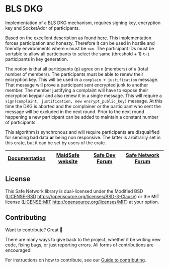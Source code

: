 # BLS DKG

Implementation of a BLS DKG mechanism, requires signing key, encryption key and SocketAddr of participants.

Based on the excellent description as found [here](https://github.com/dashpay/dips/blob/master/dip-0006/bls_m-of-n_threshold_scheme_and_dkg.md#distributed-key-generation-dkg-protocol). This implementation forces participation and honesty. Therefore it can be used in hostile and friendly environments where `m` must be `<=n`. The participant IDs must be sortable to allow all participants to select the same (threshold + 1) `t+1` participants in key generation.

The notion is that all participants (p) agree on `m` (members) of `n` (total number of members). The participants must be able to renew their encryption key. This will be used in a `complain + justification` message. That message will prove a participant sent encrypted junk to another member. The member justifying a complaint will have to expose their encryption keypair and also renew it in a single message. This will require a `sign(complaint, justification, new encrypt_public_key)` message. At this time the DKG is aborted and the complainer or the participant who sent the message will be excluded in the next round. Prior to the next round happening a new participant can be added to maintain a constant number of participants.

This algorithm is synchronous and will require participants are disqualified for sending bad data **or** being non responsive. The latter is arbitrarily set in this crate, but it can be set by users of the crate.

| [Documentation](https://maidsafe.github.io/bls_dkg/) | [MaidSafe website](https://maidsafe.net) | [Safe Dev Forum](https://forum.safedev.org) | [Safe Network Forum](https://safenetforum.org) |
|:----------------------------------------:|:----------------------------------------:|:-------------------------------------------:|:----------------------------------------------:|

## License

This Safe Network library is dual-licensed under the Modified BSD ([LICENSE-BSD](LICENSE-BSD) https://opensource.org/licenses/BSD-3-Clause) or the MIT license ([LICENSE-MIT](LICENSE-MIT) http://opensource.org/licenses/MIT) at your option.

## Contributing

Want to contribute? Great :tada:

There are many ways to give back to the project, whether it be writing new code, fixing bugs, or just reporting errors. All forms of contributions are encouraged!

For instructions on how to contribute, see our [Guide to contributing](https://github.com/maidsafe/QA/blob/master/CONTRIBUTING.md).
